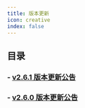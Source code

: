 ```yaml
---
title: 版本更新
icon: creative
index: false
---
```


## 目录

### - [v2.6.1 版本更新公告](v2.6.1.md)  
### - [v2.6.0 版本更新公告](v2.6.0.md)  
